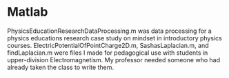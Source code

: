 # Matlab
PhysicsEducationResearchDataProcessing.m was data processing for a physics educations research case study on mindset in introductory physics courses. ElectricPotentialOfPointCharge2D.m, SashasLaplacian.m, and findLaplacian.m were files I made for pedagogical use with students in upper-division Electromagnetism. My professor needed someone who had already taken the class to write them.
